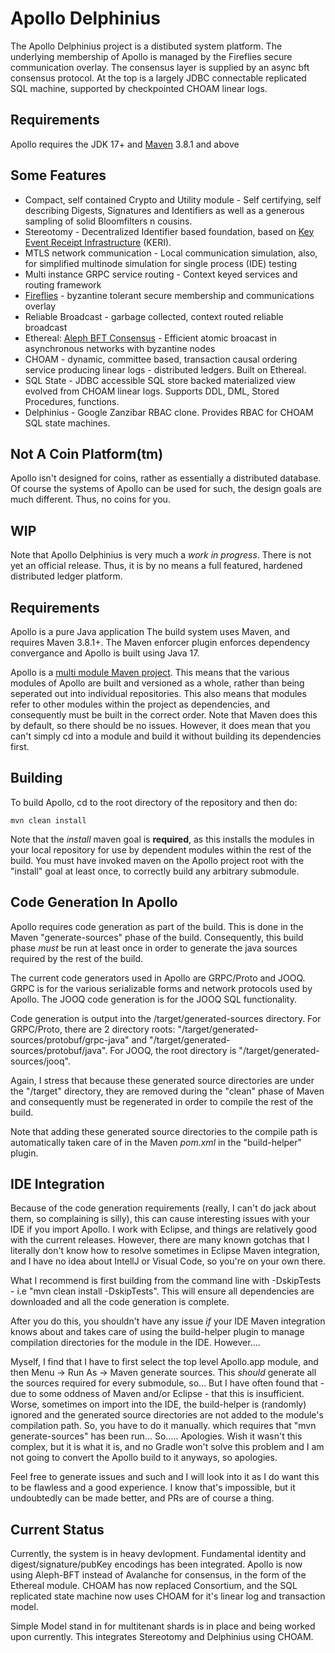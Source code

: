 # Apollo Delphinius
The Apollo Delphinius project is a distibuted system platform. The underlying membership of Apollo is managed by the Fireflies secure communication overlay.  The consensus layer is supplied by an async bft consensus protocol. At the top is a largely JDBC connectable replicated SQL machine, supported by checkpointed CHOAM linear logs.

## Requirements
Apollo requires the JDK 17+ and [Maven](https://maven.apache.org/) 3.8.1 and above

## Some Features
* Compact, self contained Crypto and Utility module - Self certifying, self describing Digests, Signatures and Identifiers as well as a generous sampling of solid Bloomfilters n cousins.
* Stereotomy - Decentralized Identifier based foundation, based on [Key Event Receipt Infrastructure](https://github.com/decentralized-identity/keri) (KERI).
* MTLS network communication - Local communication simulation, also, for simplified multinode simulation for single process (IDE) testing
* Multi instance GRPC service routing - Context keyed services and routing framework
* [Fireflies](https://ymsir.com/papers/fireflies-tocs.pdf) - byzantine tolerant secure membership and communications overlay
* Reliable Broadcast - garbage collected, context routed reliable broadcast
* Ethereal: [Aleph BFT Consensus](https://arxiv.org/pdf/1908.05156.pdf) - Efficient atomic broacast in asynchronous networks with byzantine nodes
* CHOAM - dynamic, committee based, transaction causal ordering service producing linear logs - distributed ledgers.  Built on Ethereal.
* SQL State - JDBC accessible SQL store backed materialized view evolved from CHOAM linear logs.  Supports DDL, DML, Stored Procedures, functions.
* Delphinius - Google Zanzibar RBAC clone. Provides RBAC for CHOAM SQL state machines.

## Not A Coin Platform(tm)
Apollo isn't designed for coins, rather as essentially a distributed database.  Of course the systems of Apollo can be used for such, the design goals are much different.  Thus, no coins for you.


## WIP
Note that Apollo Delphinius is very much a _work in progress_.  There is not yet an official release.  Thus, it is by no means a full featured, hardened distributed ledger platform.

## Requirements
Apollo is a pure Java application  The build system uses Maven, and requires Maven 3.8.1+.  The Maven enforcer plugin enforces dependency convergance and Apollo is built using Java 17.

Apollo is a [multi module Maven project](https://maven.apache.org/guides/mini/guide-multiple-modules.html).  This means that the various modules of Apollo are built and versioned as a whole, rather than being seperated out into individual repositories.  This also means that modules refer to other modules within the project as dependencies, and consequently must be built in the correct order.  Note that Maven does this by default, so there should be no issues.  However, it does mean that you can't simply cd into a module and build it without building its dependencies first.


## Building
To build Apollo, cd to the root directory of the repository and then do:
   
    mvn clean install

Note that the  _install_  maven goal is **required**, as this installs the modules in your local repository for use by dependent modules within the rest of the build.  You must have invoked maven on the Apollo project root with the "install" goal at least once, to correctly build any arbitrary submodule.

## Code Generation In Apollo
Apollo requires code generation as part of the build.  This is done in the Maven "generate-sources" phase of the build.  Consequently, this build phase *must* be run at least once in order to generate the java sources required by the rest of the build.

The current code generators used in Apollo are GRPC/Proto and JOOQ.  GRPC is for the various serializable forms and network protocols used by Apollo.  The JOOQ code generation is for the JOOQ SQL functionality.

Code generation is output into the <module dir>/target/generated-sources directory.  For GRPC/Proto, there are 2 directory roots: "<module dir>/target/generated-sources/protobuf/grpc-java" and "<module dir>/target/generated-sources/protobuf/java".  For JOOQ, the root directory is "<module dir>/target/generated-sources/jooq".

Again, I stress that because these generated source directories are under the "<module dir>/target" directory, they are removed during the "clean" phase of Maven and consequently must be regenerated in order to compile the rest of the build.

Note that adding these generated source directories to the compile path is automatically taken care of in the Maven *pom.xml* in the "build-helper" plugin.

## IDE Integration
Because of the code generation requirements (really, I can't do jack about them, so complaining is silly), this can cause interesting issues with your IDE if you import Apollo.  I work with Eclipse, and things are relatively good with the current releases. However, there are many known gotchas that I literally don't know how to resolve sometimes in Eclipse Maven integration, and I have no idea about IntellJ or Visual Code, so you're on your own there.

What I recommend is first building from the command line with -DskipTests - i.e "mvn clean install -DskipTests".  This will ensure all dependencies are downloaded and all the code generation is complete.

After you do this, you shouldn't have any issue *if* your IDE Maven integration knows about and takes care of using the build-helper plugin to manage compilation directories for the module in the IDE.  However....

Myself, I find that I have to first select the top level Apollo.app module, and then Menu -> Run As -> Maven generate sources.  This *should* generate all the sources required for every submodule, so...  But I have often found that - due to some oddness of Maven and/or Eclipse - that this is insufficient.  Worse, sometimes on import into the IDE, the build-helper is (randomly) ignored and the generated source directories are not added to the module's compilation path.  So, you have to do it manually.  which requires that "mvn generate-sources" has been run...  So.....  Apologies.  Wish it wasn't this complex, but it is what it is, and no Gradle won't solve this problem and I am not going to convert the Apollo build to it anyways, so apologies.

Feel free to generate issues and such and I will look into it as I do want this to be flawless and a good experience.  I know that's impossible, but it undoubtedly can be made better, and PRs are of course a thing.

## Current Status
Currently, the system is in heavy devlopment.  Fundamental identity and digest/signature/pubKey encodings has been integrated.  Apollo is now using Aleph-BFT instead of Avalanche for consensus, in the form of the Ethereal module.  CHOAM has now replaced Consortium, and the SQL replicated state machine now uses CHOAM for it's linear log and transaction model.

Simple Model stand in for multitenant shards is in place and being worked upon currently.  This integrates Stereotomy and Delphinius using CHOAM.


